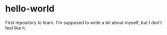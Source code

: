 # hello-world
First repository to learn.
I'm supposed to write a bit about myself, but I don't feel like it. 
